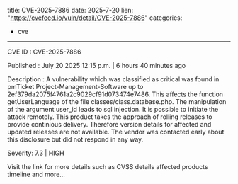  
title: CVE-2025-7886
date: 2025-7-20
lien: "https://cvefeed.io/vuln/detail/CVE-2025-7886"
categories:
  - cve
---

CVE ID : CVE-2025-7886

Published :  July 20
2025
12:15 p.m. | 6 hours
40 minutes ago

Description : A vulnerability
which was classified as critical
was found in pmTicket Project-Management-Software up to 2ef379da2075f4761a2c9029cf91d073474e7486. This affects the function getUserLanguage of the file classes/class.database.php. The manipulation of the argument user_id leads to sql injection. It is possible to initiate the attack remotely. This product takes the approach of rolling releases to provide continious delivery. Therefore
version details for affected and updated releases are not available. The vendor was contacted early about this disclosure but did not respond in any way.

Severity: 7.3 | HIGH

Visit the link for more details
such as CVSS details
affected products
timeline
and more...
